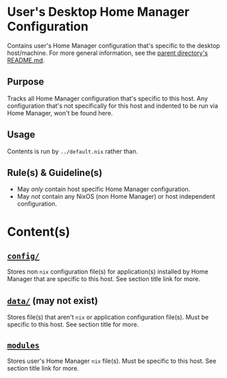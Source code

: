 # User's Desktop Home Manager Configuration

Contains user's Home Manager configuration that's specific to the desktop host/machine. For more general information, see the [parent directory's README.md](../README.md).

## Purpose

Tracks all Home Manager configuration that's specific to this host. Any configuration that's not specifically for this host and indented to be run via Home Manager, won't be found here.

## Usage

Contents is run by `../default.nix` rather than.

## Rule(s) & Guideline(s)

- May *only* contain host specific Home Manager configuration.
- May *not* contain any NixOS (non Home Manager) or host independent configuration.

# Content(s)

## [`config/`](./config/README.md)

Stores non `nix` configuration file(s) for application(s) installed by Home Manager that are specific to this host. See section title link for more.

## [`data/`](./config/README.md) (may not exist)

Stores file(s) that aren't `nix` or application configuration file(s). Must be specific to this host. See section title for more.

## [`modules`](./modules/README.md)

Stores user's Home Manager `nix` file(s). Must be specific to this host. See section title link for more.

